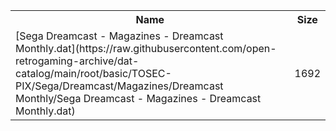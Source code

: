 <table>
<tr><th>Name</th><th>Size</th></tr>
<tr><td>
[Sega Dreamcast - Magazines - Dreamcast Monthly.dat](https://raw.githubusercontent.com/open-retrogaming-archive/dat-catalog/main/root/basic/TOSEC-PIX/Sega/Dreamcast/Magazines/Dreamcast Monthly/Sega Dreamcast - Magazines - Dreamcast Monthly.dat)
</td><td>1692</td></tr>
</table>
